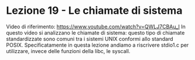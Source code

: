 # Lezione 19 - Le chiamate di sistema
Video di riferimento: https://www.youtube.com/watch?v=QWLJ7CBAu_I
In questo video si analizzano le chiamate di sistema: questo tipo di chiamate standardizzate sono comuni tra i sistemi UNIX conformi allo standard POSIX.
Specificatamente in questa lezione andiamo a riscrivere stdio1.c per utilizzare, invece delle funzioni della libc, le syscall.
